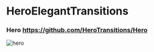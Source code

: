 # HeroElegantTransitions

### Hero https://github.com/HeroTransitions/Hero

![hero](https://user-images.githubusercontent.com/30910230/67389375-2cb45180-f5a3-11e9-89b9-ee7e6a517478.gif)
